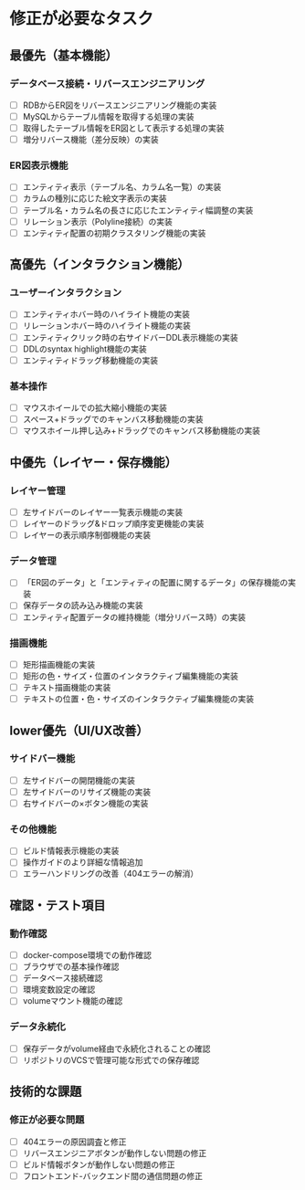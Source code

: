 # 修正が必要なタスク

## 最優先（基本機能）

### データベース接続・リバースエンジニアリング
- [ ] RDBからER図をリバースエンジニアリング機能の実装
- [ ] MySQLからテーブル情報を取得する処理の実装
- [ ] 取得したテーブル情報をER図として表示する処理の実装
- [ ] 増分リバース機能（差分反映）の実装

### ER図表示機能
- [ ] エンティティ表示（テーブル名、カラム名一覧）の実装
- [ ] カラムの種別に応じた絵文字表示の実装
- [ ] テーブル名・カラム名の長さに応じたエンティティ幅調整の実装
- [ ] リレーション表示（Polyline接続）の実装
- [ ] エンティティ配置の初期クラスタリング機能の実装

## 高優先（インタラクション機能）

### ユーザーインタラクション
- [ ] エンティティホバー時のハイライト機能の実装
- [ ] リレーションホバー時のハイライト機能の実装
- [ ] エンティティクリック時の右サイドバーDDL表示機能の実装
- [ ] DDLのsyntax highlight機能の実装
- [ ] エンティティドラッグ移動機能の実装

### 基本操作
- [ ] マウスホイールでの拡大縮小機能の実装
- [ ] スペース+ドラッグでのキャンバス移動機能の実装
- [ ] マウスホイール押し込み+ドラッグでのキャンバス移動機能の実装

## 中優先（レイヤー・保存機能）

### レイヤー管理
- [ ] 左サイドバーのレイヤー一覧表示機能の実装
- [ ] レイヤーのドラッグ&ドロップ順序変更機能の実装
- [ ] レイヤーの表示順序制御機能の実装

### データ管理
- [ ] 「ER図のデータ」と「エンティティの配置に関するデータ」の保存機能の実装
- [ ] 保存データの読み込み機能の実装
- [ ] エンティティ配置データの維持機能（増分リバース時）の実装

### 描画機能
- [ ] 矩形描画機能の実装
- [ ] 矩形の色・サイズ・位置のインタラクティブ編集機能の実装
- [ ] テキスト描画機能の実装
- [ ] テキストの位置・色・サイズのインタラクティブ編集機能の実装

## lower優先（UI/UX改善）

### サイドバー機能
- [ ] 左サイドバーの開閉機能の実装
- [ ] 左サイドバーのリサイズ機能の実装
- [ ] 右サイドバーの×ボタン機能の実装

### その他機能
- [ ] ビルド情報表示機能の実装
- [ ] 操作ガイドのより詳細な情報追加
- [ ] エラーハンドリングの改善（404エラーの解消）

## 確認・テスト項目

### 動作確認
- [ ] docker-compose環境での動作確認
- [ ] ブラウザでの基本操作確認
- [ ] データベース接続確認
- [ ] 環境変数設定の確認
- [ ] volumeマウント機能の確認

### データ永続化
- [ ] 保存データがvolume経由で永続化されることの確認
- [ ] リポジトリのVCSで管理可能な形式での保存確認

## 技術的な課題

### 修正が必要な問題
- [ ] 404エラーの原因調査と修正
- [ ] リバースエンジニアボタンが動作しない問題の修正
- [ ] ビルド情報ボタンが動作しない問題の修正
- [ ] フロントエンド-バックエンド間の通信問題の修正